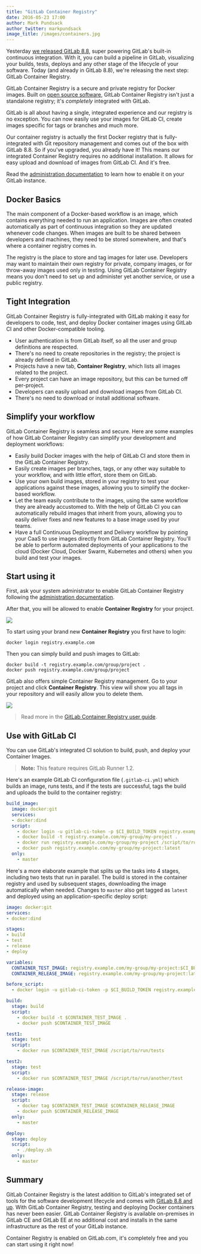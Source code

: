 ```yaml
---
title: "GitLab Container Registry"
date: 2016-05-23 17:00
author: Mark Pundsack
author_twitter: markpundsack
image_title: /images/containers.jpg
---
```


Yesterday [we released GitLab 8.8][8.8], super powering GitLab's built-in
continuous integration. With it, you can build a pipeline in GitLab,
visualizing your builds, tests, deploys and any other stage of the lifecycle of
your software. Today (and already in GitLab 8.8), we're releasing the next
step: GitLab Container Registry.

GitLab Container Registry is a secure and private registry for Docker images.
Built on [open source software](https://github.com/docker/distribution),
GitLab Container Registry isn't just a standalone registry;
it's _completely_ integrated with GitLab.

GitLab is all about having a single, integrated experience and our registry
is no exception. You can now easily use your images for GitLab CI, create
images specific for tags or branches and much more.

Our container registry is actually the first Docker registry that is
fully-integrated with Git repository management and comes out of the box with
GitLab 8.8. So if you've upgraded, you already have it!
This means our integrated Container Registry requires no additional
installation. It allows for easy upload and download of images
from GitLab CI. And it's free.

Read the [administration documentation][admin-docs] to learn how to enable it
on your GitLab instance.

[8.8]: https://about.gitlab.com/2016/05/22/gitlab-8-8-released/

<!-- more -->

## Docker Basics

The main component of a Docker-based workflow is an image, which contains
everything needed to run an application. Images are often created automatically
as part of continuous integration so they are updated whenever code changes.
When images are built to be shared between developers and machines, they need to
be stored somewhere, and that's where a container registry comes in.

The registry is the place to store and tag images for later use. Developers may
want to maintain their own registry for private, company images, or for
throw-away images used only in testing. Using GitLab Container Registry means
you don't need to set up and administer yet another service, or use a public
registry.

## Tight Integration

GitLab Container Registry is fully-integrated with GitLab making it easy for
developers to code, test, and deploy Docker container images using GitLab CI
and other Docker-compatible tooling.

- User authentication is from GitLab itself, so all the user and group
  definitions are respected.
- There's no need to create repositories in the registry; the project is already
  defined in GitLab.
- Projects have a new tab, **Container Registry**, which lists all images
  related to the project.
- Every project can have an image repository, but this can be turned off
  per-project.
- Developers can easily upload and download images from GitLab CI.
- There's no need to download or install additional software.

## Simplify your workflow

GitLab Container Registry is seamless and secure.
Here are some examples of how GitLab Container Registry can simplify your
development and deployment workflows:

- Easily build Docker images with the help of GitLab CI and store them in the
  GitLab Container Registry.
- Easily create images per branches, tags, or any other way suitable to your
  workflow, and with little effort, store them on GitLab.
- Use your own build images, stored in your registry to test your applications
  against these images, allowing you to simplify the docker-based workflow.
- Let the team easily contribute to the images, using the same workflow they are
  already accustomed to. With the help of GitLab CI you can automatically
  rebuild images that inherit from yours, allowing you to easily deliver fixes
  and new features to a base image used by your teams.
- Have a full Continuous Deployment and Delivery workflow by pointing your
  CaaS to use images directly from GitLab Container Registry. You'll be able to
  perform automated deployments of your applications to the cloud
  (Docker Cloud, Docker Swarm, Kubernetes and others) when you build and test
  your images.

## Start using it

First, ask your system administrator to enable GitLab Container Registry
following the [administration documentation][admin-docs].

After that, you will be allowed to enable **Container Registry** for your project.

![](/images/container-registry/project_feature.png)

To start using your brand new **Container Registry** you first have to login:

```
docker login registry.example.com
```

Then you can simply build and push images to GitLab:

```
docker build -t registry.example.com/group/project .
docker push registry.example.com/group/project
```

GitLab also offers simple Container Registry management. Go to your project and click **Container Registry**.
This view will show you all tags in your repository and will easily allow you to delete them.

![](/images/container-registry/container_registry.png)

> Read more in the [GitLab Container Registry user guide][user-docs].

## Use with GitLab CI

You can use GitLab's integrated CI solution to build, push, and deploy your
Container Images.

> **Note:** This feature requires GitLab Runner 1.2.

Here's an example GitLab CI configuration file (`.gitlab-ci.yml`) which builds
an image, runs tests, and if the tests are successful, tags the build and
uploads the build to the container registry:

```yaml
build_image:
  image: docker:git
  services:
  - docker:dind
  script:
    - docker login -u gitlab-ci-token -p $CI_BUILD_TOKEN registry.example.com
    - docker build -t registry.example.com/my-group/my-project .
    - docker run registry.example.com/my-group/my-project /script/to/run/tests
    - docker push registry.example.com/my-group/my-project:latest
  only:
    - master
```

Here's a more elaborate example that splits up the tasks into 4 stages,
including two tests that run in parallel. The build is stored in the container
registry and used by subsequent stages, downloading the image automatically
when needed. Changes to `master` also get tagged as `latest` and deployed using
an application-specific deploy script:

```yaml
image: docker:git
services:
- docker:dind

stages:
- build
- test
- release
- deploy

variables:
  CONTAINER_TEST_IMAGE: registry.example.com/my-group/my-project:$CI_BUILD_REF_NAME
  CONTAINER_RELEASE_IMAGE: registry.example.com/my-group/my-project:latest

before_script:
  - docker login -u gitlab-ci-token -p $CI_BUILD_TOKEN registry.example.com

build:
  stage: build
  script:
    - docker build -t $CONTAINER_TEST_IMAGE .
    - docker push $CONTAINER_TEST_IMAGE

test1:
  stage: test
  script:
    - docker run $CONTAINER_TEST_IMAGE /script/to/run/tests

test2:
  stage: test
  script:
    - docker run $CONTAINER_TEST_IMAGE /script/to/run/another/test

release-image:
  stage: release
  script:
    - docker tag $CONTAINER_TEST_IMAGE $CONTAINER_RELEASE_IMAGE
    - docker push $CONTAINER_RELEASE_IMAGE
  only:
    - master

deploy:
  stage: deploy
  script:
    - ./deploy.sh
  only:
    - master
```

## Summary

GitLab Container Registry is the latest addition to GitLab's integrated set of
tools for the software development lifecycle and comes with
[GitLab 8.8 and up][8.8]. With GitLab Container Registry,
testing and deploying Docker containers has never been easier.
GitLab Container Registry is available on-premises in GitLab CE and GitLab EE
at no additional cost and installs in the same infrastructure as the rest of
your GitLab instance.

Container Registry is enabled on GitLab.com, it's completely free and you can
start using it right now!

[8.8]: https://about.gitlab.com/2016/05/22/gitlab-8-8-released/
[user-docs]: http://docs.gitlab.com/ce/container_registry/README.html
[admin-docs]: http://docs.gitlab.com/ce/administration/container_registry.html
